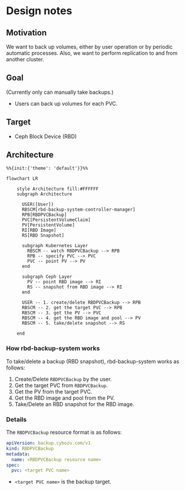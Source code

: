 # Design notes

## Motivation

We want to back up volumes, either by user operation or by periodic automatic processes. Also, we want to perform replication to and from another cluster.

## Goal

(Currently only can manually take backups.)

- Users can back up volumes for each PVC.

## Target

- Ceph Block Device (RBD)

## Architecture

```mermaid
%%{init:{'theme': 'default'}}%%

flowchart LR

    style Architecture fill:#FFFFFF
    subgraph Architecture

      USER([User])
      RBSCM[rbd-backup-system-controller-manager]
      RPB[RBDPVCBackup]
      PVC[PersistentVolumeClaim]
      PV[PersistentVolume]
      RI[RBD Image]
      RS[RBD Snapshot]

      subgraph Kubernetes Layer
        RBSCM -- watch RBDPVCBackup --> RPB
        RPB -- specify PVC --> PVC
        PVC -- point PV --> PV
      end

      subgraph Ceph Layer
        PV -- point RBD image --> RI
        RS -- snapshot from RBD image --> RI
      end

      USER -- 1. create/delete RBDPVCBackup --> RPB
      RBSCM -- 2. get the target PVC --> RPB
      RBSCM -- 3. get the PV --> PVC
      RBSCM -- 4. get the RBD image and pool --> PV
      RBSCM -- 5. take/delete snapshot --> RS

    end
```

### How rbd-backup-system works

To take/delete a backup (RBD snapshot), rbd-backup-system works as follows:

1. Create/Delete `RBDPVCBackup` by the user.
2. Get the target PVC from `RBDPVCBackup`.
3. Get the PV from the target PVC.
4. Get the RBD image and pool from the PV.
5. Take/Delete an RBD snapshot for the RBD image.

### Details

The `RBDPVCBackup` resource format is as follows:

```yaml
apiVersion: backup.cybozu.com/v1
kind: RBDPVCBackup
metadata:
  name: <RBDPVCBackup resource name>
spec:
  pvc: <target PVC name>
```

- `<target PVC name>` is the backup target.
